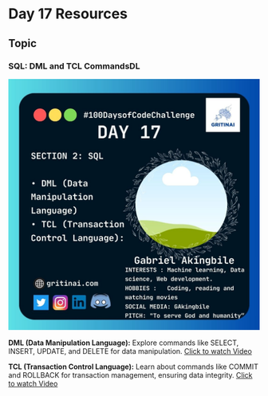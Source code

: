 # Day 17 Resources

## Topic

### SQL:  DML and TCL CommandsDL

![100 days of code Day 17](https://github.com/GritinAI/100daysofcode2.0/blob/main/Images/Day17.jpg)

**DML (Data Manipulation Language):** Explore commands like SELECT, INSERT, UPDATE, and DELETE for data manipulation.
[Click to watch Video](https://youtu.be/6CzfqZU2k0c?si=2FdQCKN_T1gGIo6m)

**TCL (Transaction Control Language):** Learn about commands like COMMIT and ROLLBACK for transaction management, ensuring data integrity.
[Click to watch Video](https://youtu.be/OSfcmmoQWgU?si=mKVNvX_RrTyFkN5r)


